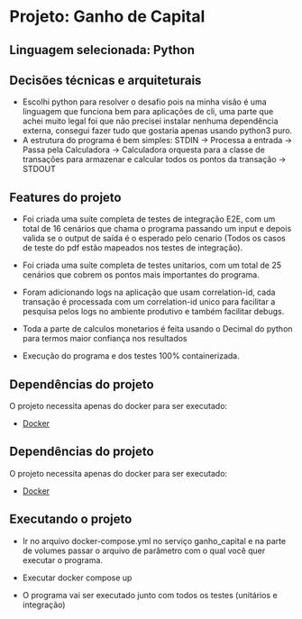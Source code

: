 # Projeto: Ganho de Capital

## Linguagem selecionada: Python

## Decisões técnicas e arquiteturais
* Escolhi python para resolver o desafio pois na minha visão é uma linguagem que 
funciona bem para aplicações de cli, uma parte que achei muito legal foi que não
precisei instalar nenhuma dependência externa, consegui fazer tudo que gostaria apenas
usando python3 puro.
* A estrutura do programa é bem simples: STDIN -> Processa a entrada -> Passa pela Calculadora -> Calculadora orquesta para a classe de transações para armazenar e calcular todos os pontos da transação -> STDOUT

## Features do projeto
* Foi criada uma suíte completa de testes de integração E2E, com um total de 16 cenários que chama o programa passando um input e depois valida se o output de saída é o esperado pelo cenario (Todos os casos de teste do pdf estão mapeados nos testes de integração).

* Foi criada uma suíte completa de testes unitarios, com um total de 25 cenários que cobrem os pontos mais importantes do programa.

* Foram adicionando logs na aplicação que usam correlation-id, cada transação é processada com um
correlation-id unico para facilitar a pesquisa pelos logs no ambiente produtivo e também facilitar debugs.

* Toda a parte de calculos monetarios é feita usando o Decimal do python para termos maior confiança nos resultados 

* Execução do programa e dos testes 100% containerizada.

## Dependências do projeto

O projeto necessita apenas do docker para ser executado:

- [Docker](https://www.docker.com/get-started)

## Dependências do projeto

O projeto necessita apenas do docker para ser executado:

- [Docker](https://www.docker.com/get-started)

## Executando o projeto

* Ir no arquivo docker-compose.yml no serviço ganho_capital e na parte de volumes passar o arquivo de parâmetro com o qual você quer executar o programa.

* Executar docker compose up

* O programa vai ser executado junto com todos os testes (unitários e integração)




